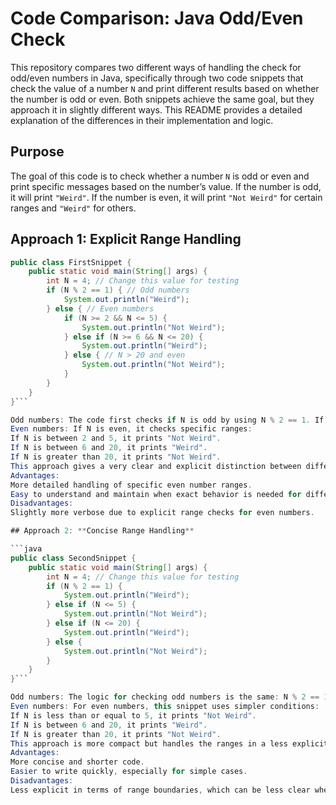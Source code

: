 # Code Comparison: Java Odd/Even Check

This repository compares two different ways of handling the check for odd/even numbers in Java, specifically through two code snippets that check the value of a number `N` and print different results based on whether the number is odd or even. Both snippets achieve the same goal, but they approach it in slightly different ways. This README provides a detailed explanation of the differences in their implementation and logic.

## Purpose
The goal of this code is to check whether a number `N` is odd or even and print specific messages based on the number’s value. If the number is odd, it will print `"Weird"`. If the number is even, it will print `"Not Weird"` for certain ranges and `"Weird"` for others.

## Approach 1: **Explicit Range Handling**

```java
public class FirstSnippet {
    public static void main(String[] args) {
        int N = 4; // Change this value for testing
        if (N % 2 == 1) { // Odd numbers
            System.out.println("Weird");
        } else { // Even numbers
            if (N >= 2 && N <= 5) {
                System.out.println("Not Weird");
            } else if (N >= 6 && N <= 20) {
                System.out.println("Weird");
            } else { // N > 20 and even
                System.out.println("Not Weird");
            }
        }
    }
}```

Odd numbers: The code first checks if N is odd by using N % 2 == 1. If true, it prints "Weird".
Even numbers: If N is even, it checks specific ranges:
If N is between 2 and 5, it prints "Not Weird".
If N is between 6 and 20, it prints "Weird".
If N is greater than 20, it prints "Not Weird".
This approach gives a very clear and explicit distinction between different ranges for even numbers.
Advantages:
More detailed handling of specific even number ranges.
Easy to understand and maintain when exact behavior is needed for different ranges.
Disadvantages:
Slightly more verbose due to explicit range checks for even numbers.

## Approach 2: **Concise Range Handling**

```java
public class SecondSnippet {
    public static void main(String[] args) {
        int N = 4; // Change this value for testing
        if (N % 2 == 1) {
            System.out.println("Weird");
        } else if (N <= 5) {
            System.out.println("Not Weird");
        } else if (N <= 20) {
            System.out.println("Weird");
        } else {
            System.out.println("Not Weird");
        }
    }
}```

Odd numbers: The logic for checking odd numbers is the same: N % 2 == 1. If N is odd, it prints "Weird".
Even numbers: For even numbers, this snippet uses simpler conditions:
If N is less than or equal to 5, it prints "Not Weird".
If N is between 6 and 20, it prints "Weird".
If N is greater than 20, it prints "Not Weird".
This approach is more compact but handles the ranges in a less explicit manner.
Advantages:
More concise and shorter code.
Easier to write quickly, especially for simple cases.
Disadvantages:
Less explicit in terms of range boundaries, which can be less clear when dealing with edge cases or when maintaining larger codebases.
